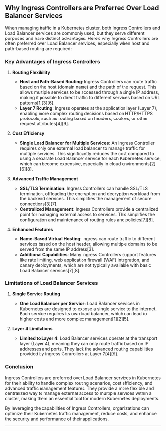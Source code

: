 ## Why Ingress Controllers are Preferred Over Load Balancer Services

When managing traffic in a Kubernetes cluster, both Ingress Controllers and Load Balancer services are commonly used, but they serve different purposes and have distinct advantages. Here’s why Ingress Controllers are often preferred over Load Balancer services, especially when host and path-based routing are required:

### **Key Advantages of Ingress Controllers**

1. **Routing Flexibility**
   - **Host and Path-Based Routing**: Ingress Controllers can route traffic based on the host (domain name) and the path of the request. This allows multiple services to be accessed through a single IP address, making it possible to direct traffic to different services based on URL patterns[1][3][6].
   - **Layer 7 Routing**: Ingress operates at the application layer (Layer 7), enabling more complex routing decisions based on HTTP/HTTPS protocols, such as routing based on headers, cookies, or other request attributes[4][9].

2. **Cost Efficiency**
   - **Single Load Balancer for Multiple Services**: An Ingress Controller requires only one external load balancer to manage traffic for multiple services. This significantly reduces the cost compared to using a separate Load Balancer service for each Kubernetes service, which can become expensive, especially in cloud environments[2][6][8].

3. **Advanced Traffic Management**
   - **SSL/TLS Termination**: Ingress Controllers can handle SSL/TLS termination, offloading the encryption and decryption workload from the backend services. This simplifies the management of secure connections[3][7].
   - **Centralized Management**: Ingress Controllers provide a centralized point for managing external access to services. This simplifies the configuration and maintenance of routing rules and policies[7][8].

4. **Enhanced Features**
   - **Name-Based Virtual Hosting**: Ingress can route traffic to different services based on the host header, allowing multiple domains to be served from the same IP address[3].
   - **Additional Capabilities**: Many Ingress Controllers support features like rate limiting, web application firewall (WAF) integration, and canary deployments, which are not typically available with basic Load Balancer services[7][8].

### **Limitations of Load Balancer Services**

1. **Single Service Routing**
   - **One Load Balancer per Service**: Load Balancer services in Kubernetes are designed to expose a single service to the internet. Each service requires its own load balancer, which can lead to higher costs and more complex management[1][2][5].

2. **Layer 4 Limitations**
   - **Limited to Layer 4**: Load Balancer services operate at the transport layer (Layer 4), meaning they can only route traffic based on IP addresses and ports. They lack the advanced routing capabilities provided by Ingress Controllers at Layer 7[4][9].

### **Conclusion**

Ingress Controllers are preferred over Load Balancer services in Kubernetes for their ability to handle complex routing scenarios, cost efficiency, and advanced traffic management features. They provide a more flexible and centralized way to manage external access to multiple services within a cluster, making them an essential tool for modern Kubernetes deployments.

By leveraging the capabilities of Ingress Controllers, organizations can optimize their Kubernetes traffic management, reduce costs, and enhance the security and performance of their applications.

---

